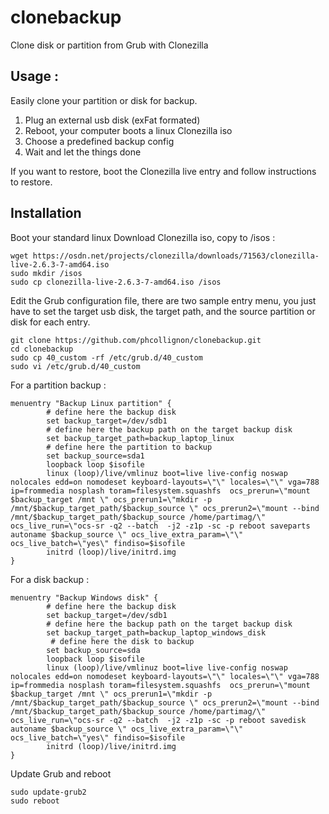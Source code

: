 # clonebackup
Clone disk or partition from Grub with Clonezilla

## Usage :
Easily clone your partition or disk for backup.   

1. Plug an external usb disk (exFat formated) 
2. Reboot, your computer boots a linux Clonezilla iso
3. Choose a predefined backup config 
4. Wait and let the things done

If you want to restore, boot the Clonezilla live entry and follow instructions to restore.

## Installation
Boot your standard linux 
Download Clonezilla iso, copy to /isos  :

```
wget https://osdn.net/projects/clonezilla/downloads/71563/clonezilla-live-2.6.3-7-amd64.iso
sudo mkdir /isos
sudo cp clonezilla-live-2.6.3-7-amd64.iso /isos
``` 

Edit the Grub configuration file, there are two sample entry menu, 
you just have to set the target usb disk, the target path, and the source partition or disk for each entry.

```
git clone https://github.com/phcollignon/clonebackup.git
cd clonebackup
sudo cp 40_custom -rf /etc/grub.d/40_custom 
sudo vi /etc/grub.d/40_custom
``` 

For a partition backup :
```
menuentry "Backup Linux partition" {
        # define here the backup disk
        set backup_target=/dev/sdb1  
        # define here the backup path on the target backup disk
        set backup_target_path=backup_laptop_linux
        # define here the partition to backup
        set backup_source=sda1
        loopback loop $isofile
        linux (loop)/live/vmlinuz boot=live live-config noswap nolocales edd=on nomodeset keyboard-layouts=\"\" locales=\"\" vga=788 ip=frommedia nosplash toram=filesystem.squashfs  ocs_prerun=\"mount $backup_target /mnt \" ocs_prerun1=\"mkdir -p /mnt/$backup_target_path/$backup_source \" ocs_prerun2=\"mount --bind /mnt/$backup_target_path/$backup_source /home/partimag/\" ocs_live_run=\"ocs-sr -q2 --batch  -j2 -z1p -sc -p reboot saveparts autoname $backup_source \" ocs_live_extra_param=\"\" ocs_live_batch=\"yes\" findiso=$isofile
        initrd (loop)/live/initrd.img
}

```

For a disk backup : 

```
menuentry "Backup Windows disk" {
        # define here the backup disk
        set backup_target=/dev/sdb1
        # define here the backup path on the target backup disk
        set backup_target_path=backup_laptop_windows_disk
         # define here the disk to backup
        set backup_source=sda
        loopback loop $isofile
        linux (loop)/live/vmlinuz boot=live live-config noswap nolocales edd=on nomodeset keyboard-layouts=\"\" locales=\"\" vga=788 ip=frommedia nosplash toram=filesystem.squashfs  ocs_prerun=\"mount $backup_target /mnt \" ocs_prerun1=\"mkdir -p /mnt/$backup_target_path/$backup_source \" ocs_prerun2=\"mount --bind /mnt/$backup_target_path/$backup_source /home/partimag/\" ocs_live_run=\"ocs-sr -q2 --batch  -j2 -z1p -sc -p reboot savedisk autoname $backup_source \" ocs_live_extra_param=\"\" ocs_live_batch=\"yes\" findiso=$isofile
        initrd (loop)/live/initrd.img
}

```

Update Grub and reboot
```
sudo update-grub2 
sudo reboot
```


